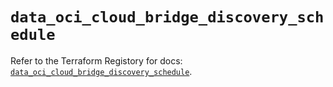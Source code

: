 # `data_oci_cloud_bridge_discovery_schedule`

Refer to the Terraform Registory for docs: [`data_oci_cloud_bridge_discovery_schedule`](https://registry.terraform.io/providers/oracle/oci/6.18.0/docs/data-sources/cloud_bridge_discovery_schedule).
